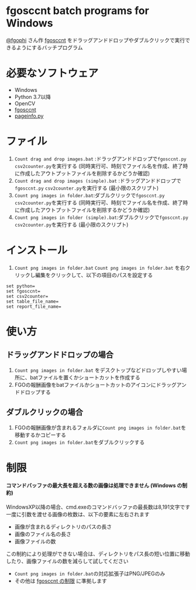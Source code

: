 # fgosccnt batch programs for Windows

[@fgophi](https://twitter.com/fgophi) さん作 [fgosccnt](https://github.com/fgophi/fgosccnt) をドラッグアンドドロップやダブルクリックで実行できるようにするバッチプログラム

# 必要なソフトウェア
* Windows
* Python 3.7以降
* OpenCV
* [fgosccnt](https://github.com/fgophi/fgosccnt)
* [pageinfo.py](https://github.com/max747/fgojunks/blob/master/pageinfo/pageinfo.py)


# ファイル
1. `Count drag and drop images.bat` :ドラッグアンドドロップで`fgosccnt.py` `csv2counter.py`を実行する (同時実行可、時刻でファイル名を作成、終了時に作成したアウトプットファイルを削除するかどうか確認)
2. `Count drag and drop images (simple).bat` :ドラッグアンドドロップで`fgosccnt.py` `csv2counter.py`を実行する (最小限のスクリプト)
3. `Count png images in folder.bat`:ダブルクリックで`fgosccnt.py` `csv2counter.py`を実行する (同時実行可、時刻でファイル名を作成、終了時に作成したアウトプットファイルを削除するかどうか確認)
4. `Count png images in folder (simple).bat`:ダブルクリックで`fgosccnt.py` `csv2counter.py`を実行する (最小限のスクリプト)

# インストール
1. `Count png images in folder.bat` `Count png images in folder.bat` を右クリックし編集をクリックして、以下の項目のパスを設定する
```
set python=
set fgosccnt=
set csv2counter=
set table_file_name=
set report_file_name=
```

# 使い方

## ドラッグアンドドロップの場合
1. `Count png images in folder.bat` をデスクトップなどドロップしやすい場所に、batファイルを置くかショートカットを作成する
2. FGOの報酬画像をbatファイルかショートカットのアイコンにドラッグアンドドロップする

## ダブルクリックの場合
1. FGOの報酬画像が含まれるフォルダに`Count png images in folder.bat`を移動するかコピーする
3. `Count png images in folder.bat`をダブルクリックする

# 制限

#### コマンドバッファの最大長を超える数の画像は処理できません (Windows の制約)
WindowsXP以降の場合、cmd.exeのコマンドバッファの最長数は8,191文字です  
一度に引数を渡せる画像の枚数は、以下の要素に左右されます
* 画像が含まれるディレクトリのパスの長さ
* 画像のファイル名の長さ
* 画像ファイルの数

この制約により処理ができない場合は、ディレクトリをパス長の短い位置に移動したり、画像ファイルの数を減らして試してください

* `Count png images in folder.bat`の対応拡張子はPNG/JPEGのみ
* その他は [fgosccnt の制限](https://github.com/fgophi/fgosccnt/blob/master/README.md) に準拠します
